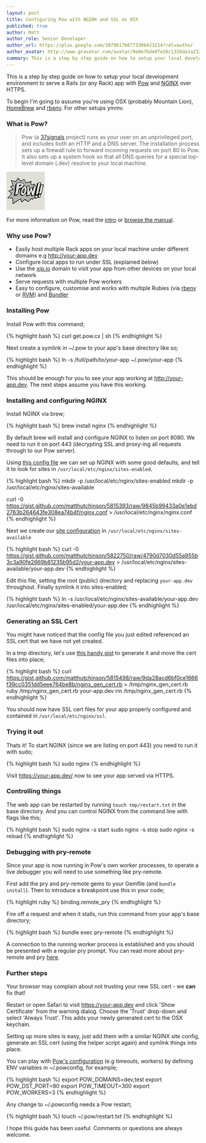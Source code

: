 ```yaml
---
layout: post
title: Configuring Pow with NGINX and SSL on OSX
published: true
author: Matt
author_role: Senior Developer
author_url: https://plus.google.com/107981766773306423214?rel=author
author_avatar: http://www.gravatar.com/avatar/9e0e76de0fe26c1326da1a232d4dd2f2?s=36
summary: This is a step by step guide on how to setup your local development environment to serve a Rails (or any Rack) app with [Pow](http://pow.cx/) and [NGINX](http://nginx.org) over HTTPS.  To begin I'm going to assume you're using OSX (probably Mountain Lion), [HomeBrew](http://mxcl.github.io/homebrew/) and [rbenv](https://github.com/sstephenson/rbenv).  For other setups ymmv.
---
```


This is a step by step guide on how to setup your local development environment to serve a Rails (or any Rack) app with [Pow](http://pow.cx/) and [NGINX](http://nginx.org) over HTTPS.

To begin I'm going to assume you're using OSX (probably Mountain Lion), [HomeBrew](http://mxcl.github.io/homebrew/) and [rbenv](https://github.com/sstephenson/rbenv).  For other setups ymmv.

### What is Pow?

> Pow (a [37signals](http://37signals.com) project) runs as your user on an unprivileged port, and includes both an HTTP and a DNS server. The installation process sets up a firewall rule to forward incoming requests on port 80 to Pow. It also sets up a system hook so that all DNS queries for a special top-level domain (.dev) resolve to your local machine.

[![Pow - artwork by Jamie Dihiansan](/images/2013-06-21/pow.png)](http://pow.cx)

For more information on Pow, read the [intro](http://pow.cx) or [browse the manual](http://pow.cx/manual.html).

### Why use Pow?

* Easily host multiple Rack apps on your local machine under different domains e.g http://your-app.dev
* Configure local apps to run under SSL (explained below)
* Use the [xip.io](http://pow.cx/manual.html#section_2.1.5) domain to visit your app from other devices on your local network
* Serve requests with multiple Pow workers
* Easy to configure, customise and works with multiple Rubies (via [rbenv](https://github.com/sstephenson/rbenv) or [RVM](http://pow.cx/manual.html#section_2.3.2)) and [Bundler](http://gembundler.com/)

### Installing Pow

Install Pow with this command;

{% highlight bash %}
  curl get.pow.cx | sh
{% endhighlight %}

Next create a symlink in ~/.pow to your app's base directory like so;

{% highlight bash %}
  ln -s /full/path/to/your-app ~/.pow/your-app
{% endhighlight %}

This should be enough for you to see your app working at http://your-app.dev. The next steps assume you have this working.

### Installing and configuring NGINX

Install NGINX via brew;

{% highlight bash %}
  brew install nginx
{% endhighlight %}

By default brew will install and configure NGINX to listen on port 8080. We need to run it on port 443 (decrypting SSL and proxy-ing all requests through to our Pow server).

Using [this config file](https://gist.github.com/matthutchinson/5815393) we can set up NGINX with some good defaults, and tell it to look for sites in `/usr/local/etc/nginx/sites-enabled`.

{% highlight bash %}
  mkdir -p /usr/local/etc/nginx/sites-enabled
  mkdir -p /usr/local/etc/nginx/sites-available

  curl -0 https://gist.github.com/matthutchinson/5815393/raw/9845b99433a0e1ebd2763b264643fe308ea74b4f/nginx.conf > /usr/local/etc/nginx/nginx.conf
{% endhighlight %}

Next we create our [site configuration](https://gist.github.com/matthutchinson/5822750) in `/usr/local/etc/nginx/sites-available`

{% highlight bash %}
  curl -0 https://gist.github.com/matthutchinson/5822750/raw/4790d7030d55a955b3c3a90fe2669b81235b95d2/your-app.dev > /usr/local/etc/nginx/sites-available/your-app.dev
{% endhighlight %}

Edit this file, setting the root (public) directory and replacing `your-app.dev` throughout. Finally symlink it into sites-enabled;

{% highlight bash %}
  ln -s /usr/local/etc/nginx/sites-available/your-app.dev /usr/local/etc/nginx/sites-enabled/your-app.dev
{% endhighlight %}


### Generating an SSL Cert

You might have noticed that the config file you just edited referenced an SSL cert that we have not yet created.

In a tmp directory, let's use [this handy gist](https://gist.github.com/matthutchinson/5815498) to generate it and move the cert files into place;

{% highlight bash %}
  curl https://gist.github.com/matthutchinson/5815498/raw/9da28acd6bf0ce1666f39cc0351dd5eee764be8b/nginx_gen_cert.rb > /tmp/nginx_gen_cert.rb
  ruby /tmp/nginx_gen_cert.rb your-app.dev
  rm /tmp/nginx_gen_cert.rb
{% endhighlight %}

You should now have SSL cert files for your app properly configured and contained in `/usr/local/etc/nginx/ssl`.

### Trying it out

Thats it! To start NGINX (since we are listing on port 443) you need to run it with sudo;

{% highlight bash %}
  sudo nginx
{% endhighlight %}

Visit https://your-app.dev/ now to see your app served via HTTPS.


### Controlling things

The web app can be restarted by running `touch tmp/restart.txt` in the base directory. And you can control NGINX from the command line with flags like this;

{% highlight bash %}
  sudo nginx -s start
  sudo nginx -s stop
  sudo nginx -s reload
{% endhighlight %}

### Debugging with pry-remote

Since your app is now running in Pow's own worker processes, to operate a live debugger you will need to use something like pry-remote.

First add the pry and pry-remote gems to your Gemfile (and `bundle install`). Then to introduce a breakpoint use this in your code;

{% highlight ruby %}
  binding.remote_pry
{% endhighlight %}

Fire off a request and when it stalls, run this command from your app's base directory;

{% highlight bash %}
  bundle exec pry-remote
{% endhighlight %}

A connection to the running worker process is established and you should be presented with a regular pry prompt.  You can read more about pry-remote and pry [here](https://github.com/mon-ouie/pry-remote).

### Further steps

Your browser may complain about not trusting your new SSL cert - we **can** fix that!

Restart or open Safari to visit https://your-app.dev and click 'Show Certificate' from the warning dialog.  Choose the 'Trust' drop-down and select 'Always Trust'. This adds your newly generated cert to the OSX keychain.

Setting up more sites is easy, just add them with a similar NGINX site config, generate an SSL cert (using the helper script again) and symlink things into place.

You can play with [Pow's configuration](http://pow.cx/manual.html#section_3) (e.g timeouts, workers) by defining ENV variables in ~/.powconfig, for example;

{% highlight bash %}
  export POW_DOMAINS=dev,test
  export POW_DST_PORT=80
  export POW_TIMEOUT=300
  export POW_WORKERS=3
{% endhighlight %}

Any change to ~/.powconfig needs a Pow restart;

{% highlight bash %}
  touch ~/.pow/restart.txt
{% endhighlight %}

I hope this guide has been useful. Comments or questions are always welcome.

